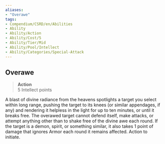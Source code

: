 ```yaml
---
aliases:
- "Overawe"
tags:
- Compendium/CSRD/en/Abilities
- Ability
- Ability/Action
- Ability/Cost/5
- Ability/Tier/Mid
- Ability/Pool/Intellect
- Ability/Categories/Special-Attack
---
```


  
## Overawe  
>**Action**  
>5 Intellect points
  
A blast of divine radiance from the heavens spotlights a target you select within long range, pushing the target to its knees (or similar appendages, if any) and rendering it helpless in the light for up to ten minutes, or until it breaks free. The overawed target cannot defend itself, make attacks, or attempt anything other than to shake free of the divine awe each round. If the target is a demon, spirit, or something similar, it also takes 1 point of damage that ignores Armor each round it remains affected. Action to initiate.